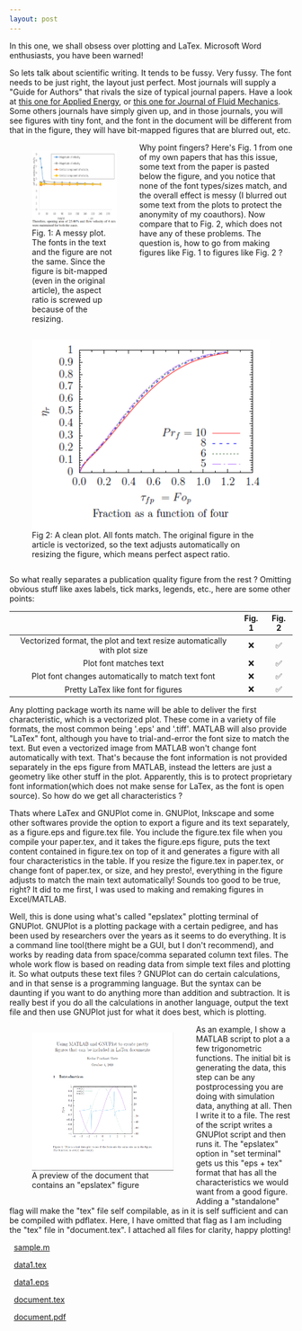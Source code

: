 ```yaml
---
layout: post
---
```


In this one, we shall obsess over plotting and LaTex. Microsoft Word enthusiasts, you have been warned!

So lets talk about scientific writing. It tends to be fussy. Very fussy. The font needs to be just right, the layout just perfect. Most journals will supply a "Guide for Authors" that rivals the size of typical journal papers. 
Have a look at [this one for Applied Energy](https://www.elsevier.com/journals/applied-energy/0306-2619/guide-for-authors), or [this one for Journal of Fluid Mechanics](https://www.cambridge.org/core/journals/journal-of-fluid-mechanics/information/instructions-contributors). 
Some others journals have simply given up, and in those journals, you will see figures with tiny font, and the font in the document will be different from that in the figure, they will have bit-mapped figures that are blurred out, etc.
<figure style="max-width: 30%;height: auto;float: left;">
<img align="left" src="/plots/badplot.png" alt="bad plot" >
<figcaption> Fig. 1: A messy plot. The fonts in the text and the figure are not the same. Since the figure is bit-mapped (even in the original article), the aspect ratio is screwed up because of the resizing. </figcaption>
</figure>
<figure style="max-width: 100%;height: auto;float: left;">
<img align="left" src="/plots/goodplot.png" alt="good plot" >
<figcaption> Fig 2: A clean plot. All fonts match. The original figure in the article is vectorized, so the text adjusts automatically on resizing the figure, which means perfect aspect ratio. </figcaption>
</figure>
Why point fingers? Here's Fig. 1 from one of my own papers that has this issue, some text from the paper is pasted below the figure, and you notice
that none of the font types/sizes match, and the overall effect is messy
(I blurred out some text from the plots to protect the anonymity of my coauthors). Now compare that to Fig. 2, which does not have any of these problems. 
The question is, how to go from making figures like Fig. 1 to figures like Fig. 2 ?  
<br clear="left"/>

So what really separates a publication quality figure from the rest ? Omitting obvious stuff like axes labels, tick marks, legends, etc., here are some other points:

|                                                                          | Fig. 1   | Fig. 2  |
|:------------------------------------------------------------------------:|:--------:|:-------:|
| Vectorized format, the plot and text resize automatically with plot size | &#10060; | &#9989; |
| Plot font matches text                                                   | &#10060; | &#9989; |
| Plot font changes automatically to match text font                       | &#10060; | &#9989; |
| Pretty LaTex like font for figures                                       | &#10060; | &#9989; |

Any plotting package worth its name will be able to deliver the first characteristic, which is a vectorized plot. These come in a variety of file
formats, the most common being '.eps' and '.tiff'. MATLAB will also provide "LaTex" font, although you have to trial-and-error the font size to match
the text. But even a vectorized image from MATLAB won't change font automatically with text. That's because the font information is not provided
separately in the eps figure from MATLAB, instead the letters are just a geometry like other stuff in the plot. Apparently, this is to protect
proprietary font information(which does not make sense for LaTex, as the font is open source). So how do we get all characteristics ?

Thats where LaTex and GNUPlot come in. GNUPlot, Inkscape and some other softwares provide the option to export a figure and its text separately, as a
figure.eps and figure.tex file. You include the figure.tex file when you compile your paper.tex, and it takes the figure.eps figure, puts the text
content contained in figure.tex on top of it and generates a figure with all four characteristics in the table. If you resize the figure.tex in
paper.tex, or change font of paper.tex, or size, and hey presto!, everything in the figure adjusts to match the main text automatically! Sounds too good to be
true, right? It did to me first, I was used to making and remaking figures in Excel/MATLAB.

Well, this is done using what's called "epslatex" plotting
terminal of GNUPlot. GNUPlot is a plotting package with a certain pedigree, and has been used by researchers over the years as it seems to do
everything. It is a command line tool(there might be a GUI, but I don't recommend), and works by reading data from space/comma separated column text
files. The whole work flow is based on reading data from simple text files and plotting it. So what outputs these text files ? GNUPlot can do certain
calculations, and in that sense is a programming language. But the syntax can be daunting if you want to do anything more than addition and
subtraction. It is really best if you do all the calculations in another language, output the text file and then use GNUPlot just for what it does
best, which is plotting. 

<figure style="max-width: 50%;height: auto;float: left;">
<img align="left" src="/code/gnuplot/sample.png" alt="sample document" >
<figcaption> A preview of the document that contains an "epslatex" figure </figcaption>
</figure> 
As an example, I show a MATLAB script to plot a a few trigonometric
functions. The initial bit is generating the data, this step can be
any postprocessing you are doing with simulation data, anything at
all. Then I write it to a file.  The rest of the script writes a
GNUPlot script and then runs it. The "epslatex" option in "set
terminal" gets us this "eps + tex" format that has all the
characteristics we would want from a good figure. Adding a
"standalone" flag will make the "tex" file self compilable, as in it
is self sufficient and can be compiled with pdflatex. Here, I have
omitted that flag as I am including the "tex" file in
"document.tex". I attached all files for clarity, happy plotting!

&nbsp; [sample.m](/code/gnuplot/sample.m)  

&nbsp; [data1.tex](/code/gnuplot/data1.tex)  

&nbsp; [data1.eps](/code/gnuplot/data1.eps)  

&nbsp; [document.tex](/code/gnuplot/document.tex)  

&nbsp; [document.pdf](/code/gnuplot/document.pdf)  

<br clear="left"/>

